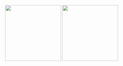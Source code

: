 <div>
  <img height="180em" src="https://github-readme-stats.vercel.app/api?username=euw3ll&show_icons=true&theme=onedark$include_all_commits=true"/>
  <img height="180em" src="https://github-readme-stats.vercel.app/api/top-langs/?username=euw3ll&layout=compact&langs_count=8&theme=onedark"/>
</div>


